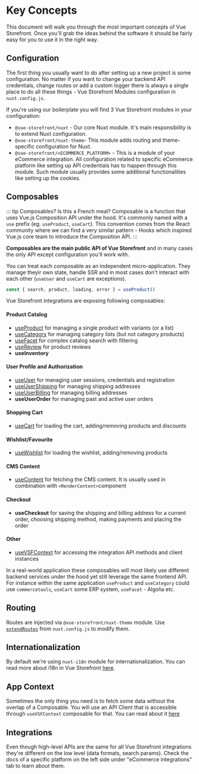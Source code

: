 # Key Concepts

This document will walk you through the most important concepts of Vue Storefront. Once you'll grab the ideas behind the software it should be fairly easy for you to use it in the right way.

## Configuration

The first thing you usually want to do after setting up a new project is some configuration. No matter if you want to change your backend API credentials, change routes or add a custom logger there is always a single place to do all these things - Vue Storefront Modules configuration in `nuxt.config.js`.

If you're using our boilerplate you will find 3 Vue Storefront modules in your configuration:
- `@vue-storefront/nuxt` - Our core Nuxt module. It's main responsibility is to extend Nuxt configuration. 
- `@vue-storefront/nuxt-theme`- This module adds routing and theme-specific configuration for Nuxt.
- `@vue-storefront/<ECOMMERCE_PLATFORM>` - This is a module of your eCommerce integration. All configuration related to specific eCommerce platform like setting up API credentials has to happen through this module. Such module usually provides some additional functionalities like setting up the cookies.

## Composables

::: tip Composables? Is this a French meal?
Composable is a function that uses Vue.js Composition API under the hood. It's commonly named with a `use` prefix (eg. `useProduct`, `useCart`). This convention comes from the React community where we can find a very similar pattern - Hooks which inspired Vue.js core team to introduce the Composition API.
:::

**Composables are the main public API of Vue Storefront** and in many cases the only API except configuration you'll work with.

You can treat each composable as an independent micro-application. They manage theyir own state, handle SSR and in most cases don't interact with each other (`useUser` and `useCart` are exceptions).

```js
const { search, product, loading, error } = useProduct()
```

Vue Storefront integrations are exposing following composables:


#### Product Catalog

- [useProduct](/composables/use-product) for managing a single product with variants (or a list)
- [useCategory](/composables/use-category) for managing category lists (but not category products)
- [useFacet](/composables/use-facet) for complex catalog search with filtering
- [useReview](/composables/use-review) for product reviews
- **useInventory** <Badge text="WIP" type="error"/>

#### User Profile and Authorization
- [useUser](/composables/use-user) for managing user sessions, credentials and registration
- [useUserShipping](/composables/use-user-shipping) for managing shipping addresses
- [useUserBilling](/composables/use-user-billing) for managing billing addresses
- **useUserOrder** for managing past and active user orders

#### Shopping Cart
- [useCart](/composables/use-cart) for loading the cart, adding/removing products and discounts

#### Wishlist/Favourite 
- [useWishlist](/composables/use-wishlist) for loading the wishlist, adding/removing products

#### CMS Content
- [useContent](/composables/use-content) for fetching the CMS content. It is usually used in combination with `<RenderContent>`component

#### Checkout
- **useCheckout** for saving the shipping and billing address for a current order, choosing shipping method, making payments and placing the order

#### Other
- [useVSFContext](/general/context) for accessing the integration API methods and client instances

In a real-world application these composables will most likely use different backend services under the hood yet still leverage the same frontend API. For instance within the same application `useProduct` and `useCategory` could use `commercetools`, `useCart` some ERP system, `useFacet` - Algolia etc.

## Routing

Routes are injected via `@vue-storefront/nuxt-theme` module. Use [`extendRoutes`](https://nuxtjs.org/guides/configuration-glossary/configuration-router#extendroutes) from `nuxt.config.js` to modify them.

## Internationalization

By default we're using `nuxt-i18n` module for internationalization. You can read more about i18n in Vue Storefront [here](/guide/internationalization).

<!-- ## Agnostic data formats and interfaces
-->

## App Context

Sometimes the only thing you need is to fetch some data without the overlap of a Composable. You will use an API Client that is accessible through `useVSFContext` composable for that. You can read about it [here](./context)

## Integrations

Even though high-level APIs are the same for all Vue Storefront integrations they're different on the low level (data formats, search params). Check the docs of a specific platform on the left side under "eCommerce integrations" tab to learn about them.
